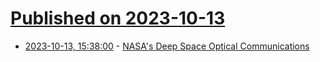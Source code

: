 # [Published on 2023-10-13](index.md)

* [2023-10-13, 15:38:00](https://soylentnews.org/article.pl?sid=23/10/12/070221&from=rss) - [NASA's Deep Space Optical Communications](https://soylentnews.org/article.pl?sid=23/10/12/070221&from=rss)
